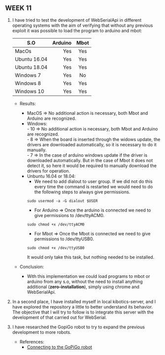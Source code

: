 ## WEEK 11

1. I have tried to test the development of WebSerialApi in different operating systems with the aim of verifying that without any previous exploit it was possible to load the program to arduino and mbot:   
    
    | S.O | Arduino | Mbot |
    | --- | ---: | :---: |
    | MacOs | Yes | Yes |
    | Ubuntu 16.04| Yes | Yes |
    | Ubuntu 18.04 | Yes | Yes |
    | Windows 7 | Yes | No |
    | Windows 8 | Yes | Yes |
    | Windows 10 | Yes | Yes |   
    
    * Results:    
        - MacOS => No additional action is necessary, both Mbot and Arduino are recognized.   
        - Windows:   
                - 10 => No additional action is necessary, both Mbot and Arduino are recognized.   
                - 8 => When the board is inserted through the widows update, the drivers are downloaded automatically, so it is necessary to do it manually.   
                - 7 => In the case of arduino windows update if the driver is downloaded automatically. But in the case of Mbot it does not detect it, so here it would be required to manually download the drivers for operation.   
        - Unbuntu 16.04 or 18.04:
            * We need to add dialout to user group. If we did not do this every time the command is restarted we would need to do the following steps to always give permissions.     
            ```
            sudo usermod -a -G dialout $USER   
            ```   
            * For Arduino => Once the arduino is connected we need to give permissions to /dev/ttyACM0.    
            ```   
            sudo chmod +x /dev/ttyACM0   
            ```  
             * For Mbot => Once the Mbot is connected we need to give permissions to /dev/ttyUSB0.  
            ```
            sudo chmod +x /dev/ttyUSB0
            ```   
            It would only take this task, but nothing needed to be installed.
            
    * Conclusion:   
        - With this implementation we could load programs to mbot or arduino from any s.o, without the need to install anything additional (**zero-installation**), simply using chrome and WebSerialApi.  
     
2. In a second place, I have installed myself in local kibotics-server, and I have explored the repository a little to better understand its behavior. The objective that I will try to follow is to integrate this server with the development of that carried out for WebSerial.  

3. I have researched the GopiGo robot to try to expand the previous development to more robots.  
    
    * References:   
        - [Connecting to the GoPiGo robot](http://bert.stuy.edu/pbrooks/spring2017/materials/intro-pilot-2/programming_the_gopigo_robot.html)
        